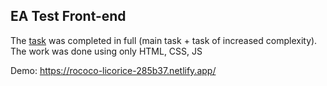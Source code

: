## EA Test Front-end

The [task](https://docs.google.com/document/d/1GPItQp07Cr-F6g1vnNp1VtbWz4lOV8jXaER5zwFtaQs/edit) was completed in full (main task + task of increased complexity).
The work was done using only HTML, CSS, JS

Demo: https://rococo-licorice-285b37.netlify.app/
